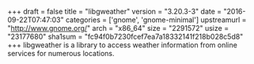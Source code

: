 +++
draft = false
title = "libgweather"
version = "3.20.3-3"
date = "2016-09-22T07:47:03"
categories = ['gnome', 'gnome-minimal']
upstreamurl = "http://www.gnome.org/"
arch = "x86_64"
size = "2291572"
usize = "23177680"
sha1sum = "fc94f0b7230fcef7ea7a18332141f218b028c5d8"
+++
libgweather is a library to access weather information from online services for numerous locations.